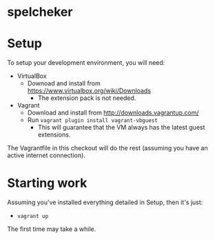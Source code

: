 # spelcheker #

# Setup

To setup your development environment, you will need:
* VirtualBox
   * Downoad and install from https://www.virtualbox.org/wiki/Downloads
      * The extension pack is not needed.
* Vagrant
   * Download and install from http://downloads.vagrantup.com/
   * Run ```vagrant plugin install vagrant-vbguest```
      * This will guarantee that the VM always has the latest guest extensions.

The Vagrantfile in this checkout will do the rest (assuming you have an active
internet connection).

# Starting work #

Assuming you've installed everything detailed in Setup, then it's just:
* ```vagrant up```

The first time may take a while.
